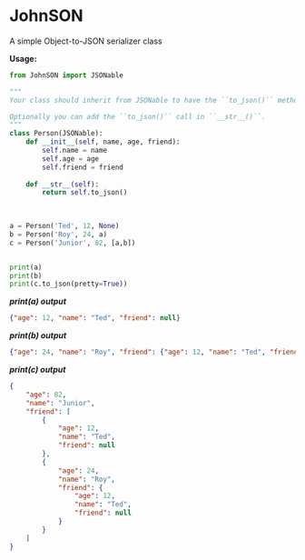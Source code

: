# JohnSON
A simple Object-to-JSON serializer class


**Usage:**
```python
from JohnSON import JSONable

"""
Your class should inherit from JSONable to have the ``to_json()`` method.

Optionally you can add the ``to_json()`` call in ``__str__()``.
"""
class Person(JSONable):
    def __init__(self, name, age, friend):
        self.name = name
        self.age = age
        self.friend = friend
        
    def __str__(self):
        return self.to_json()

        
        
a = Person('Ted', 12, None)
b = Person('Roy', 24, a)
c = Person('Junior', 82, [a,b])


print(a)
print(b)
print(c.to_json(pretty=True))

```
***print(a) output***
```json
{"age": 12, "name": "Ted", "friend": null}
```
***print(b) output***
```json
{"age": 24, "name": "Roy", "friend": {"age": 12, "name": "Ted", "friend": null}}
```

***print(c) output***
```json
{
    "age": 82,
    "name": "Junior",
    "friend": [
        {
            "age": 12,
            "name": "Ted",
            "friend": null
        },
        {
            "age": 24,
            "name": "Roy",
            "friend": {
                "age": 12,
                "name": "Ted",
                "friend": null
            }
        }
    ]
}
```
